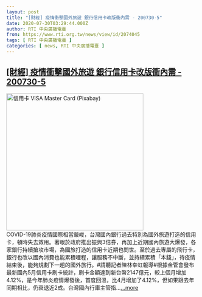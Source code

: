 ```yaml
---
layout: post
title: "[財經] 疫情衝擊國外旅遊 銀行信用卡改版衝內需 - 200730-5"
date: 2020-07-30T03:29:44.000Z
author: RTI 中央廣播電臺
from: https://www.rti.org.tw/news/view/id/2074045
tags: [ RTI 中央廣播電臺 ]
categories: [ news, RTI 中央廣播電臺 ]
---
```

<!--1596079784000-->
[[財經] 疫情衝擊國外旅遊 銀行信用卡改版衝內需 - 200730-5](https://www.rti.org.tw/news/view/id/2074045)
------

<div>
<img src="https://static.rti.org.tw/assets/thumbnails/2019/08/15/d88bf5bd3f3ca636cea69b6f39de1d5c.jpg" width="360" alt="信用卡 VISA Master Card (Pixabay)" title="信用卡 VISA Master Card (Pixabay)"><br>COVID-19肺炎疫情國際相當嚴峻，台灣國內銀行過去特別為國外旅遊打造的信用卡，頓時失去效用。著眼於政府推出振興3倍券，再加上近期國內旅遊大爆發，各家銀行持續搶攻市場，為國旅打造的信用卡近期也問世。至於過去專屬的飛行卡，銀行也改以國內消費也能累積哩程，讓服務不中斷，並持續累積「本錢」，待疫情結束後，能夠規劃下一趟的國外旅行。#請聽記者陳林幸虹報導#根據金管會發布最新國內5月信用卡刷卡統計，刷卡金額達到新台幣2147億元，較上個月增加4.12%，是今年肺炎疫情爆發後，首度回溫，比4月增加了4.12%，但如果跟去年同期相比，仍衰退近2成。台灣國內行庫主管指...<a target="_blank" href="https://www.rti.org.tw/news/view/id/2074045">...more</a>
</div>
